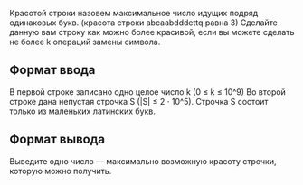 Красотой строки назовем максимальное число идущих подряд одинаковых букв. (красота строки abcaabdddettq равна 3)
Сделайте данную вам строку как можно более красивой, если вы можете сделать не более k операций замены символа.

## Формат ввода
В первой строке записано одно целое число k (0 ≤ k ≤ 10^9)
Во второй строке дана непустая строчка S (|S| ≤ 2 ⋅ 10^5). Строчка S состоит только из маленьких латинских букв.

## Формат вывода
Выведите одно число — максимально возможную красоту строчки, которую можно получить.

